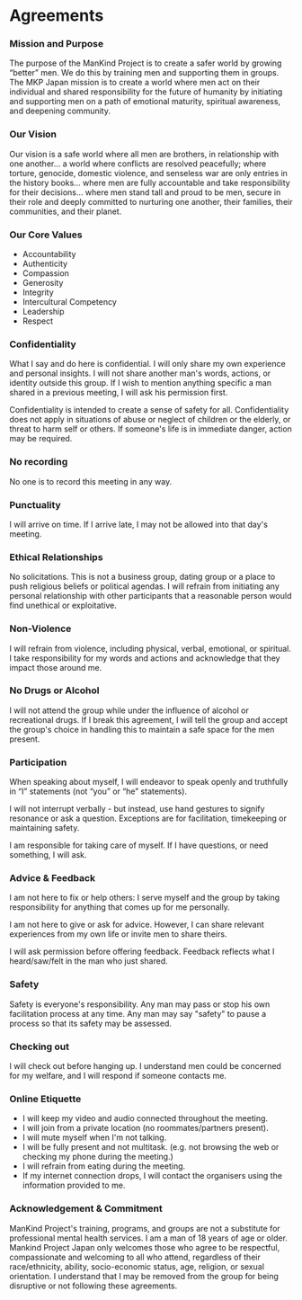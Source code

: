 # Agreements

### Mission and Purpose

The purpose of the ManKind Project is to create a safer world by growing “better” men. We do this by training men and supporting them in groups. The MKP Japan mission is to create a world where men act on their individual and shared responsibility for the future of humanity by initiating and supporting men on a path of emotional maturity, spiritual awareness, and deepening community.

### Our Vision

Our vision is a safe world where all men are brothers, in relationship with one another… a world where conflicts are resolved peacefully; where torture, genocide, domestic violence, and senseless war are only entries in the history books… where men are fully accountable and take responsibility for their decisions… where men stand tall and proud to be men, secure in their role and deeply committed to nurturing one another, their families, their communities, and their planet.

### Our Core Values
- Accountability
- Authenticity
- Compassion
- Generosity
- Integrity
- Intercultural Competency
- Leadership
- Respect

### Confidentiality

What I say and do here is confidential. I will only share my own experience and personal insights. I will not share another man's words, actions, or identity outside this group. If I wish to mention anything specific a man shared in a previous meeting, I will ask his permission first.

Confidentiality is intended to create a sense of safety for all. Confidentiality does not apply in situations of abuse or neglect of children or the elderly, or threat to harm self or others. If someone's life is in immediate danger, action may be required.

### No recording

No one is to record this meeting in any way.

### Punctuality

I will arrive on time. If I arrive late, I may not be allowed into that day's meeting.

### Ethical Relationships

No solicitations. This is not a business group, dating group or a place to push religious beliefs or political agendas. I will refrain from initiating any personal relationship with other participants that a reasonable person would find unethical or exploitative.

### Non-Violence

I will refrain from violence, including physical, verbal, emotional, or spiritual. I take responsibility for my words and actions and acknowledge that they impact those around me.

### No Drugs or Alcohol

I will not attend the group while under the influence of alcohol or recreational drugs. If I break this agreement, I will tell the group and accept the group's choice in handling this to maintain a safe space for the men present.

### Participation

When speaking about myself, I will endeavor to speak openly and truthfully in “I” statements (not “you” or “he” statements).

I will not interrupt verbally - but instead, use hand gestures to signify resonance or ask a question. Exceptions are for facilitation, timekeeping or maintaining safety.

I am responsible for taking care of myself. If I have questions, or need something, I will ask.

### Advice & Feedback

I am not here to fix or help others: I serve myself and the group by taking responsibility for anything that comes up for me personally.

I am not here to give or ask for advice. However, I can share relevant experiences from my own life or invite men to share theirs.

I will ask permission before offering feedback. Feedback reflects what I heard/saw/felt in the man who just shared.

### Safety

Safety is everyone's responsibility. Any man may pass or stop his own facilitation process at any time. Any man may say "safety" to pause a process so that its safety may be assessed.

### Checking out

I will check out before hanging up. I understand men could be concerned for my welfare, and I will respond if someone contacts me. 

### Online Etiquette

- I will keep my video and audio connected throughout the meeting.
- I will join from a private location (no roommates/partners present).
- I will mute myself when I'm not talking.
- I will be fully present and not multitask. (e.g. not browsing the web or checking my phone during the meeting.)
- I will refrain from eating during the meeting.
- If my internet connection drops, I will contact the organisers using the information provided to me.

### Acknowledgement & Commitment

ManKind Project's training, programs, and groups are not a substitute for professional mental health services. I am a man of 18 years of age or older. Mankind Project Japan only welcomes those who agree to be respectful, compassionate and welcoming to all who attend, regardless of their race/ethnicity, ability, socio-economic status, age, religion, or sexual orientation. I understand that I may be removed from the group for being disruptive or not following these agreements.
